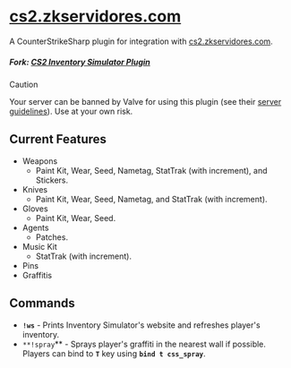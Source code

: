 ﻿# [cs2.zkservidores.com](https://cs2.zkservidores.com)
A CounterStrikeSharp plugin for integration with [cs2.zkservidores.com](https://cs2.zkservidores.com).

##### Fork: [CS2 Inventory Simulator Plugin](https://github.com/ianlucas/cs2-inventory-simulator-plugin)

> [!CAUTION]  
> Your server can be banned by Valve for using this plugin (see their [server guidelines](https://blog.counter-strike.net/index.php/server_guidelines)). Use at your own risk.

## Current Features
- Weapons
  - Paint Kit, Wear, Seed, Nametag, StatTrak (with increment), and Stickers.
- Knives
  - Paint Kit, Wear, Seed, Nametag, and StatTrak (with increment).
- Gloves
  - Paint Kit, Wear, Seed.
- Agents
  - Patches.
- Music Kit
  - StatTrak (with increment).
- Pins
- Graffitis

## Commands

- **`!ws`** - Prints Inventory Simulator's website and refreshes player's inventory.
- `**!spray`** - Sprays player's graffiti in the nearest wall if possible. Players can bind to **`T`** key using **`bind t css_spray`**.

